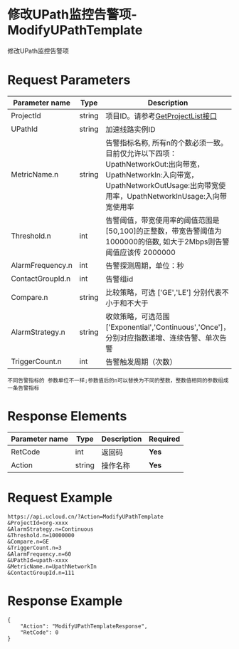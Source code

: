 # 修改UPath监控告警项-ModifyUPathTemplate

修改UPath监控告警项

# Request Parameters
|Parameter name|Type|Description|Required|
|---|---|---|---|
|ProjectId|string|项目ID。请参考[GetProjectList接口](api/summary/get_project_list)|**Yes**|
|UPathId|string|加速线路实例ID|**Yes**|
|MetricName.n|string|告警指标名称, 所有n的个数必须一致。目前仅允许以下四项：UpathNetworkOut:出向带宽，UpathNetworkIn:入向带宽，UpathNetworkOutUsage:出向带宽使用率，UpathNetworkInUsage:入向带宽使用率|No|
|Threshold.n|int|告警阈值，带宽使用率的阈值范围是[50,100]的正整数，带宽告警阈值为1000000的倍数, 如大于2Mbps则告警 阈值应该传 2000000|No|
|AlarmFrequency.n|int|告警探测周期，单位：秒|No|
|ContactGroupId.n|int|告警组id|No|
|Compare.n|string|比较策略，可选 ['GE','LE']  分别代表不小于和不大于|No|
|AlarmStrategy.n|string|收敛策略，可选范围 ['Exponential','Continuous','Once']，分别对应指数递增、连续告警、单次告警|No|
|TriggerCount.n|int|告警触发周期（次数）|No|

```
不同告警指标的 参数单位不一样;参数值后的n可以替换为不同的整数，整数值相同的参数组成一条告警指标
```

# Response Elements
|Parameter name|Type|Description|Required|
|---|---|---|---|
|RetCode|int|返回码|**Yes**|
|Action|string|操作名称|**Yes**|

# Request Example
```
https://api.ucloud.cn/?Action=ModifyUPathTemplate
&ProjectId=org-xxxx
&AlarmStrategy.n=Continuous
&Threshold.n=10000000
&Compare.n=GE
&TriggerCount.n=3
&AlarmFrequency.n=60
&UPathId=upath-xxxx
&MetricName.n=UpathNetworkIn
&ContactGroupId.n=111

```

# Response Example
```
{
    "Action": "ModifyUPathTemplateResponse", 
    "RetCode": 0
}
```

